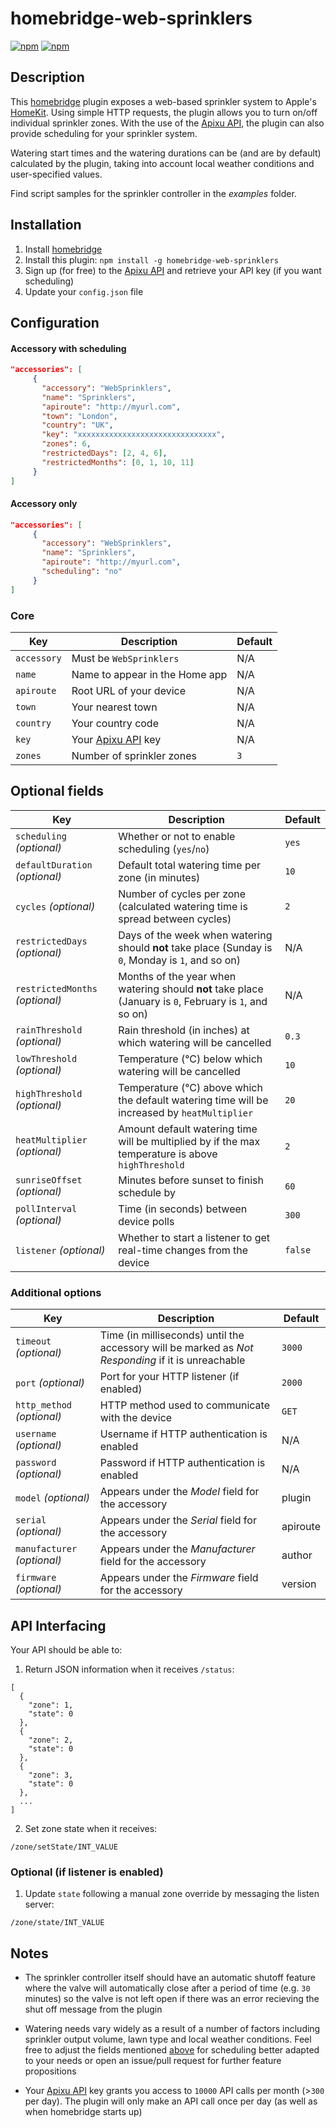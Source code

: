 # homebridge-web-sprinklers

[![npm](https://img.shields.io/npm/v/homebridge-web-sprinklers.svg)](https://www.npmjs.com/package/homebridge-web-sprinklers) [![npm](https://img.shields.io/npm/dt/homebridge-web-sprinklers.svg)](https://www.npmjs.com/package/homebridge-web-sprinklers)

## Description

This [homebridge](https://github.com/nfarina/homebridge) plugin exposes a web-based sprinkler system to Apple's [HomeKit](http://www.apple.com/ios/home/). Using simple HTTP requests, the plugin allows you to turn on/off individual sprinkler zones. With the use of the [Apixu API](https://www.apixu.com), the plugin can also provide scheduling for your sprinkler system.

Watering start times and the watering durations can be (and are by default) calculated by the plugin, taking into account local weather conditions and user-specified values.

Find script samples for the sprinkler controller in the _examples_ folder.

## Installation

1. Install [homebridge](https://github.com/nfarina/homebridge#installation-details)
2. Install this plugin: `npm install -g homebridge-web-sprinklers`
3. Sign up (for free) to the [Apixu API](https://www.apixu.com) and retrieve your API key (if you want scheduling)
4. Update your `config.json` file

## Configuration

#### Accessory with scheduling

```json
"accessories": [
     {
       "accessory": "WebSprinklers",
       "name": "Sprinklers",
       "apiroute": "http://myurl.com",
       "town": "London",
       "country": "UK",
       "key": "xxxxxxxxxxxxxxxxxxxxxxxxxxxxxxx",
       "zones": 6,
       "restrictedDays": [2, 4, 6],
       "restrictedMonths": [0, 1, 10, 11]
     }
]
```

#### Accessory only

```json
"accessories": [
     {
       "accessory": "WebSprinklers",
       "name": "Sprinklers",
       "apiroute": "http://myurl.com",
       "scheduling": "no"
     }
]
```

### Core
| Key | Description | Default |
| --- | --- | --- |
| `accessory` | Must be `WebSprinklers` | N/A |
| `name` | Name to appear in the Home app | N/A |
| `apiroute` | Root URL of your device | N/A |
| `town` | Your nearest town | N/A |
| `country` | Your country code | N/A |
| `key` | Your [Apixu API](https://www.apixu.com) key  | N/A |
| `zones` | Number of sprinkler zones  | `3` |

## Optional fields
| Key | Description | Default |
| --- | --- | --- |
| `scheduling` _(optional)_ | Whether or not to enable scheduling (`yes`/`no`)  | `yes` |
| `defaultDuration` _(optional)_ | Default total watering time per zone (in minutes)  | `10` |
| `cycles` _(optional)_ | Number of cycles per zone (calculated watering time is spread between cycles)  | `2` |
| `restrictedDays` _(optional)_ | Days of the week when watering should **not** take place (Sunday is `0`, Monday is `1`, and so on) | N/A |
| `restrictedMonths` _(optional)_ | Months of the year when watering should **not** take place (January is `0`, February is `1`, and so on) | N/A |
| `rainThreshold` _(optional)_ | Rain threshold (in inches) at which watering will be cancelled | `0.3` |
| `lowThreshold` _(optional)_ | Temperature (°C) below which watering will be cancelled | `10` |
| `highThreshold` _(optional)_ | Temperature (°C) above which the default watering time will be increased by `heatMultiplier` | `20` |
| `heatMultiplier` _(optional)_ | Amount default watering time will be multiplied by if the max temperature is above `highThreshold`| `2` |
| `sunriseOffset` _(optional)_ | Minutes before sunset to finish schedule by | `60` |
| `pollInterval` _(optional)_ | Time (in seconds) between device polls | `300` |
| `listener` _(optional)_ | Whether to start a listener to get real-time changes from the device | `false` |

### Additional options
| Key | Description | Default |
| --- | --- | --- |
| `timeout` _(optional)_ | Time (in milliseconds) until the accessory will be marked as _Not Responding_ if it is unreachable | `3000` |
| `port` _(optional)_ | Port for your HTTP listener (if enabled) | `2000` |
| `http_method` _(optional)_ | HTTP method used to communicate with the device | `GET` |
| `username` _(optional)_ | Username if HTTP authentication is enabled | N/A |
| `password` _(optional)_ | Password if HTTP authentication is enabled | N/A |
| `model` _(optional)_ | Appears under the _Model_ field for the accessory | plugin |
| `serial` _(optional)_ | Appears under the _Serial_ field for the accessory | apiroute |
| `manufacturer` _(optional)_ | Appears under the _Manufacturer_ field for the accessory | author |
| `firmware` _(optional)_ | Appears under the _Firmware_ field for the accessory | version |

## API Interfacing

Your API should be able to:

1. Return JSON information when it receives `/status`:
```
[
  {
    "zone": 1,
    "state": 0
  },
  {
    "zone": 2,
    "state": 0
  },
  {
    "zone": 3,
    "state": 0
  },
  ...
]
```

2. Set zone state when it receives:
```
/zone/setState/INT_VALUE
```

### Optional (if listener is enabled)

1. Update `state` following a manual zone override by messaging the listen server:
```
/zone/state/INT_VALUE
```

## Notes

- The sprinkler controller itself should have an automatic shutoff feature where the valve will automatically close after a period of time (e.g. `30` minutes) so the valve is not left open if there was an error recieving the shut off message from the plugin

- Watering needs vary widely as a result of a number of factors including sprinkler output volume, lawn type and local weather conditions. Feel free to adjust the fields mentioned [above](#optional-fields) for scheduling better adapted to your needs or open an issue/pull request for further feature propositions

- Your [Apixu API](https://www.apixu.com) key grants you access to `10000` API calls per month (>`300` per day). The plugin will only make an API call once per day (as well as when homebridge starts up)
